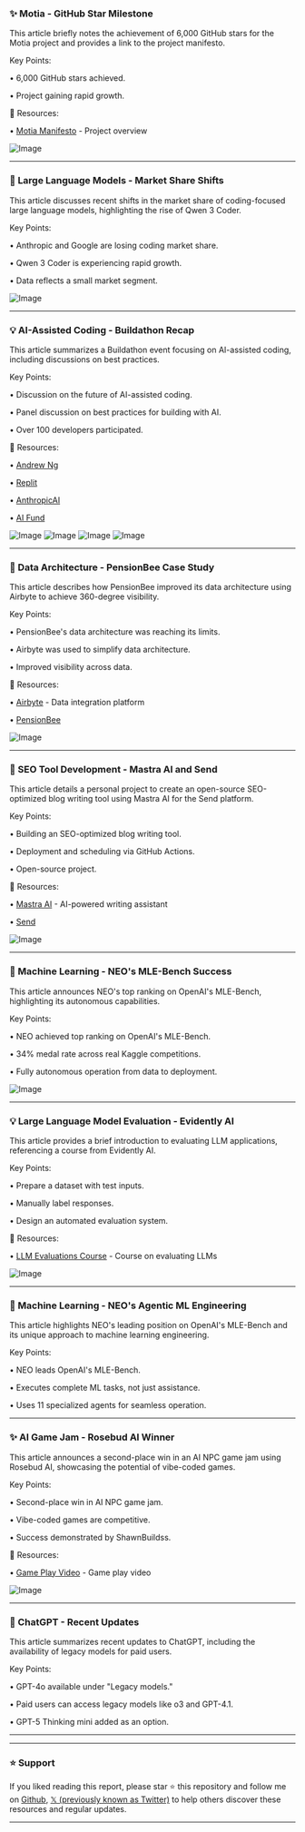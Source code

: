### ✨ Motia - GitHub Star Milestone

This article briefly notes the achievement of 6,000 GitHub stars for the Motia project and provides a link to the project manifesto.

Key Points:

• 6,000 GitHub stars achieved.

• Project gaining rapid growth.


🔗 Resources:

• [Motia Manifesto](http://motia.dev/manifesto) - Project overview


![Image](https://pbs.twimg.com/media/GyfKmy7WkAAO1sL?format=jpg&name=small)


---
### 🤖 Large Language Models - Market Share Shifts

This article discusses recent shifts in the market share of coding-focused large language models, highlighting the rise of Qwen 3 Coder.

Key Points:

• Anthropic and Google are losing coding market share.

• Qwen 3 Coder is experiencing rapid growth.

• Data reflects a small market segment.


![Image](https://pbs.twimg.com/media/GyZh2-NXUAQFcrt?format=jpg&name=small)


---
### 💡 AI-Assisted Coding - Buildathon Recap

This article summarizes a Buildathon event focusing on AI-assisted coding, including discussions on best practices.

Key Points:

• Discussion on the future of AI-assisted coding.

• Panel discussion on best practices for building with AI.

• Over 100 developers participated.


🔗 Resources:

• [Andrew Ng](https://x.com/AndrewYNg)

• [Replit](https://x.com/Replit)

• [AnthropicAI](https://x.com/AnthropicAI)

• [AI Fund](https://x.com/AI_Fund)


![Image](https://pbs.twimg.com/media/GyhpGTXbkAAELuY?format=jpg&name=360x360)
![Image](https://pbs.twimg.com/media/GyhpGTcakAAOVqZ?format=jpg&name=360x360)
![Image](https://pbs.twimg.com/media/GyhpGTUa4AA0yoi?format=jpg&name=360x360)
![Image](https://pbs.twimg.com/media/GyhpGTbbYAARgwL?format=jpg&name=360x360)



---
### 🚀 Data Architecture - PensionBee Case Study

This article describes how PensionBee improved its data architecture using Airbyte to achieve 360-degree visibility.

Key Points:

• PensionBee's data architecture was reaching its limits.

• Airbyte was used to simplify data architecture.

• Improved visibility across data.


🔗 Resources:

• [Airbyte](https://x.com/AirbyteHQ) - Data integration platform

• [PensionBee](https://x.com/pensionbee)

![Image](https://pbs.twimg.com/media/GyfgWzZWgAAwNyp?format=jpg&name=small)


---
### 🚀  SEO Tool Development - Mastra AI and Send

This article details a personal project to create an open-source SEO-optimized blog writing tool using Mastra AI for the Send platform.

Key Points:

• Building an SEO-optimized blog writing tool.

• Deployment and scheduling via GitHub Actions.

• Open-source project.


🔗 Resources:

• [Mastra AI](https://x.com/mastra_ai) - AI-powered writing assistant

• [Send](https://x.com/Send)

![Image](https://pbs.twimg.com/media/GyexvwHXkAAjQkf?format=jpg&name=small)


---
### 🤖 Machine Learning - NEO's MLE-Bench Success

This article announces NEO's top ranking on OpenAI's MLE-Bench, highlighting its autonomous capabilities.

Key Points:

• NEO achieved top ranking on OpenAI's MLE-Bench.

• 34% medal rate across real Kaggle competitions.

• Fully autonomous operation from data to deployment.


![Image](https://pbs.twimg.com/media/Gyea8JdbUAAAO06?format=jpg&name=small)


---
### 💡 Large Language Model Evaluation - Evidently AI

This article provides a brief introduction to evaluating LLM applications, referencing a course from Evidently AI.

Key Points:

• Prepare a dataset with test inputs.

• Manually label responses.

• Design an automated evaluation system.


🔗 Resources:

• [LLM Evaluations Course](https://evidentlyai.com/llm-evaluations-course) - Course on evaluating LLMs

![Image](https://pbs.twimg.com/media/Gyea8JdbUAAAO06?format=jpg&name=small)


---
### 🤖 Machine Learning - NEO's Agentic ML Engineering

This article highlights NEO's leading position on OpenAI's MLE-Bench and its unique approach to machine learning engineering.

Key Points:

• NEO leads OpenAI's MLE-Bench.

•  Executes complete ML tasks, not just assistance.

•  Uses 11 specialized agents for seamless operation.


---
### ✨ AI Game Jam - Rosebud AI Winner

This article announces a second-place win in an AI NPC game jam using Rosebud AI, showcasing the potential of vibe-coded games.

Key Points:

• Second-place win in AI NPC game jam.

• Vibe-coded games are competitive.

• Success demonstrated by ShawnBuildss.



🔗 Resources:

• [Game Play Video](https://youtube.com/watch?v=JHRQeUWCymY) - Game play video


![Image](https://pbs.twimg.com/media/GybkVtyWwAA0O_n?format=jpg&name=small)



---
### 🤖 ChatGPT - Recent Updates

This article summarizes recent updates to ChatGPT, including the availability of legacy models for paid users.

Key Points:

• GPT-4o available under "Legacy models."

• Paid users can access legacy models like o3 and GPT-4.1.

• GPT-5 Thinking mini added as an option.


---


---

### ⭐️ Support

If you liked reading this report, please star ⭐️ this repository and follow me on [Github](https://github.com/Drix10), [𝕏 (previously known as Twitter)](https://x.com/DRIX_10_) to help others discover these resources and regular updates.

---